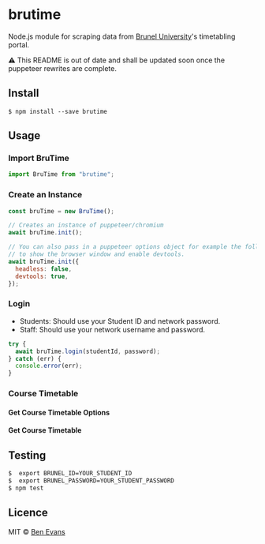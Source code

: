 # brutime

Node.js module for scraping data from [Brunel University](https://brunel.ac.uk)'s timetabling portal.

⚠️ This README is out of date and shall be updated soon once the puppeteer rewrites are complete.

## Install

    $ npm install --save brutime

## Usage

### Import BruTime

```js
import BruTime from "brutime";
```

### Create an Instance

```js
const bruTime = new BruTime();

// Creates an instance of puppeteer/chromium
await bruTime.init();

// You can also pass in a puppeteer options object for example the following
// to show the browser window and enable devtools.
await bruTime.init({
  headless: false,
  devtools: true,
});
```

### Login

- Students: Should use your Student ID and network password.
- Staff: Should use your network username and password.

```js
try {
  await bruTime.login(studentId, password);
} catch (err) {
  console.error(err);
}
```

### Course Timetable

#### Get Course Timetable Options

#### Get Course Timetable

## Testing

```sh
$  export BRUNEL_ID=YOUR_STUDENT_ID
$  export BRUNEL_PASSWORD=YOUR_STUDENT_PASSWORD
$ npm test
```

## Licence

MIT © [Ben Evans](http://bensbit.co.uk)
